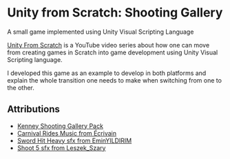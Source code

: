 # Unity from Scratch: Shooting Gallery
A small game implemented using Unity Visual Scripting Language

[Unity From Scratch](https://www.youtube.com/playlist?list=PLBBRLwJVhEhOBMNBVX6kIEzPMkhILFy7k) is a YouTube video series about how one can move from creating games in Scratch into game development using Unity Visual Scripting language.

I developed this game as an example to develop in both platforms and explain the whole transition one needs to make when switching from one to the other. 

## Attributions
- [Kenney Shooting Gallery Pack](https://opengameart.org/content/shooting-gallery#comment-form)
- [Carnival Rides Music from Écrivain](https://opengameart.org/content/carnival-rides)
- [Sword Hit Heavy sfx from EminYILDIRIM](https://freesound.org/people/EminYILDIRIM/sounds/536104/)
- [Shoot 5 sfx from Leszek_Szary](https://freesound.org/people/Leszek_Szary/sounds/368736/)

